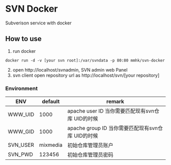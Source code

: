 # SVN Docker

Subverison service with docker

## How to use


1. run docker 
```
docker run -d -v [your svn root]:/var/svndata -p 80:80 mmhk/svn-docker
```
2. open http://localhost/svnadmin, SVN admin web Panel
3. svn client open repository url as http://localhost/svn/[your repository]


###  Environment

|ENV|default|remark|
|-|-|-|
|WWW_UID|1000|apache user ID 当你需要匹配现有svn仓库 UID的时候|
|WWW_GID|1000|apache group ID 当你需要匹配现有svn仓库 UID的时候|
|SVN_USER|mixmedia|初始仓库管理员账户|
|SVN_PWD|123456|初始仓库管理员密码|